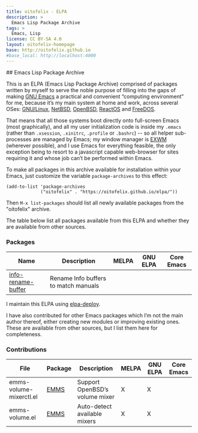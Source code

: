 ```yaml
---
title: oitofelix - ELPA
description: >
  Emacs Lisp Package Archive
tags: >
  Emacs, Lisp
license: CC BY-SA 4.0
layout: oitofelix-homepage
base: http://oitofelix.github.io
#base_local: http://localhost:4000
---
```

<div id="markdown" markdown="1">
## Emacs Lisp Package Archive

This is an ELPA (Emacs Lisp Package Archive) comprised of packages
written by myself to serve the noble purpose of filling into the gaps
of making [GNU Emacs](https://www.gnu.org/software/emacs/) a practical
and convenient “computing environment” for me, because it’s my main
system at home and work, across several OSes:
[GNU/Linux](https://guix.gnu.org/), [NetBSD](https://www.netbsd.org/),
[OpenBSD](https://www.openbsd.org/), [ReactOS](https://reactos.org/)
and [FreeDOS](https://freedos.org/).

That means that all those systems boot directly onto full-screen Emacs
(most graphically), and all my user initialization code is inside my
`.emacs` (rather than `.xsession`, `.xinitrc`, `.profile` or
`.bashrc`) -- so all helper sub-processes are managed by Emacs; my
window manager is [EXWM](https://github.com/ch11ng/exwm) (wherever
possible), and I use Emacs for everything feasible, the only exception
being to resort to a javascript capable web-browser for sites
requiring it and whose job can’t be performed within Emacs.

To make all packages in this archive available for installation within
your Emacs, just customize the variable `package-archives` to this
effect:

```elisp
(add-to-list 'package-archives
             ("oitofelix" . "https://oitofelix.github.io/elpa/"))
```

Then `M-x list-packages` should list all newly available packages from
the "oitofelix" archive.

The table below list all packages available from this ELPA and whether
they are available from other sources.


### Packages
Name | Description | MELPA | GNU ELPA | Core Emacs |
-----|-------------|-------|----------|------------|
[info-rename-buffer](https://github.com/oitofelix/info-rename-buffer) | Rename Info buffers to match manuals | | |


I maintain this ELPA using
[elpa-deploy](https://github.com/oitofelix/elpa-deploy).

I have also contributed for other Emacs packages which I’m not the
main author thereof, either creating new modules or improving existing
ones.  These are available from other sources, but I list them here
for completeness.

### Contributions
File | Package | Description | MELPA | GNU ELPA | Core Emacs |
-----|---------|-------------|-------|----------|------------|
emms-volume-mixerctl.el | [EMMS](https://www.gnu.org/software/emms/) | Support OpenBSD’s volume mixer | X | X | |
emms-volume.el | [EMMS](https://www.gnu.org/software/emms/) | Auto-detect available mixers | X | X | |


</div>
